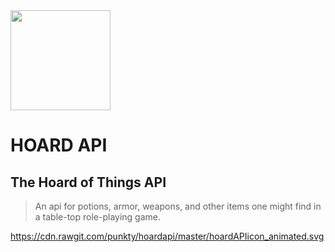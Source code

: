 <img src="hoardapi/hoardAPIicon.svg" width="160px" />

# HOARD API

## The Hoard of Things API
>An api for potions, armor, weapons, and other items one might find in a table-top role-playing game.


https://cdn.rawgit.com/punkty/hoardapi/master/hoardAPIicon_animated.svg
